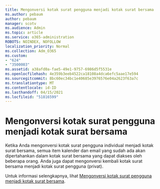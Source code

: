 ```yaml
---
title: Mengonversi kotak surat pengguna menjadi kotak surat bersama
ms.author: pebaum
author: pebaum
manager: scotv
ms.audience: Admin
ms.topic: article
ms.service: o365-administration
ROBOTS: NOINDEX, NOFOLLOW
localization_priority: Normal
ms.collection: Adm_O365
ms.custom:
- "624"
- "3500003"
ms.assetid: a38afd0a-fae5-49e1-9757-6986d5f5531e
ms.openlocfilehash: 4e359b3eeb4522ca18108a4dca6efc5aae17e594
ms.sourcegitcommit: 8bc60ec34bc1e40685e3976576e04a2623f63a7c
ms.translationtype: MT
ms.contentlocale: id-ID
ms.lasthandoff: 04/15/2021
ms.locfileid: "51816599"
---
```

# <a name="convert-a-user-mailbox-to-a-shared-mailbox"></a>Mengonversi kotak surat pengguna menjadi kotak surat bersama

Ketika Anda mengonversi kotak surat pengguna individual menjadi kotak surat bersama, semua item kalender dan email yang sudah ada akan dipertahankan dalam kotak surat bersama yang dapat diakses oleh beberapa orang. Anda juga dapat mengonversi kembali kotak surat bersama menjadi kotak surat pengguna (privat).
  
Untuk informasi selengkapnya, lihat [Mengonversi kotak surat pengguna menjadi kotak surat bersama](https://docs.microsoft.com/microsoft-365/admin/email/convert-user-mailbox-to-shared-mailbox).
  